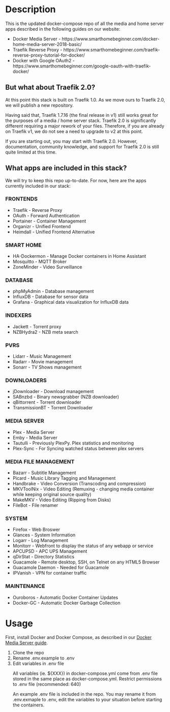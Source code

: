 # Description
This is the updated docker-compose repo of all the media and home server apps described in the following guides on our website:

<p>
<ul>
  <li>Docker Media Server - https://www.smarthomebeginner.com/docker-home-media-server-2018-basic/</li>
<li>Traefik Reverse Proxy - https://www.smarthomebeginner.com/traefik-reverse-proxy-tutorial-for-docker/</li>
<li>Docker with Google OAuth2 - https://www.smarthomebeginner.com/google-oauth-with-traefik-docker/</li>
</ul>
</p>

## But what about Traefik 2.0?
<p>At this point this stack is built on Traefik 1.0. As we move ours to Traefik 2.0, we will publish a new repository. </p>

<p>Having said that, Traefik 1.7.16 (the final release in v1) still works great for the purposes of a media / home server stack. Traefik 2.0 is significantly different requiring a major rework of your files. Therefore, if you are already on Traefik v1, we do not see a need to upgrade to v2 at this point. </p>

<p>If you are starting out, you may start with Traefik 2.0. However, documentation, community knowledge, and support for Traefik 2.0 is still quite limited at this time.</p>

## What apps are included in this stack?
We will try to keep this repo up-to-date. For now, here are the apps currently included in our stack:

### FRONTENDS
<ul>
<li>Traefik - Reverse Proxy</li>
<li>OAuth - Forward Authentication</li>
<li>Portainer - Container Management</li>
<li>Organizr - Unified Frontend</li>
<li>Heimdall - Unified Frontend Alternative</li>
</ul>

### SMART HOME
<ul>
<li>HA-Dockermon - Manage Docker containers in Home Assistant </li>
<li>Mosquitto - MQTT Broker</li>
<li>ZoneMinder - Video Surveillance </li>
</ul>

### DATABASE
<ul>
<li>phpMyAdmin - Database management</li>
<li>InfluxDB - Database for sensor data</li>
<li>Grafana - Graphical data visualization for InfluxDB data</li>
</ul>

### INDEXERS
<ul>
<li>Jackett - Torrent proxy</li>
<li>NZBHydra2 - NZB meta search</li>
</ul>

### PVRS
<ul>
<li>Lidarr - Music Management</li>
<li>Radarr - Movie management</li>
<li>Sonarr - TV Shows management</li>
</ul>

### DOWNLOADERS
<ul>
<li>jDownloader - Download management</li>
<li>SABnzbd - Binary newsgrabber (NZB downloader)</li>
<li>qBittorrent - Torrent downloader</li>
<li>TransmissionBT - Torrent Downloader</li>
</ul>

### MEDIA SERVER
<ul>
<li>Plex - Media Server</li>
<li>Emby - Media Server</li>
<li>Tautulli - Previously PlexPy. Plex statistics and monitoring</li>
<li>Plex-Sync - For Syncing watched status between plex servers </li>
</ul>

### MEDIA FILE MANAGEMENT
<ul>
<li>Bazarr - Subtitle Management</li>
<li>Picard - Music Library Tagging and Management</li>
<li>Handbrake - Video Conversion (Transcoding and compression)</li>
<li>MKVToolNix - Video Editing (Remuxing - changing media container while keeping original source quality)</li>
<li>MakeMKV - Video Editing (Ripping from Disks)</li>
<li>FileBot - File renamer</li>
</ul>

### SYSTEM
<ul>
<li>Firefox - Web Broswer
<li>Glances - System Information</li>
<li>Logarr - Log Management</li>
<li>Monitorr - Webfront to display the status of any webapp or service</li>
<li>APCUPSD - APC UPS Management</li>
<li>qDirStat - Directory Statistics</li>
<li>Guacamole - Remote desktop, SSH, on Telnet on any HTML5 Browser </li>
<li>Guacamole Daemon - Needed for Guacamole</li>
<li>IPVanish - VPN for container traffic</li>
</ul>

### MAINTENANCE
<ul>
<li>Ouroboros - Automatic Docker Container Updates</li>
<li>Docker-GC - Automatic Docker Garbage Collection</li>
</ul>

# Usage

First, install Docker and Docker Compose, as described in our <a href="https://www.smarthomebeginner.com/docker-home-media-server-2018-basic/">Docker Media Server guide</a>. 

<ol>
  <li>Clone the repo</li>
  <li>Rename .env.example to .env</li>
  <li>Edit variables in .env file</li>
  
All variables (ie. ${XXX}) in docker-compose.yml come from .env file stored in the same place as docker-compose.yml. Restrict permissions to .env file (recommended: 640)

An example .env file is included in the repo. You may rename it from .env.exmaple to .env, edit the variables to your situation before starting the containers. 
